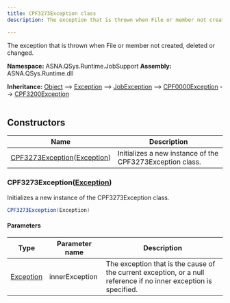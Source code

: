 ```yaml
---
title: CPF3273Exception class
description: The exception that is thrown when File or member not created, deleted or changed.

---
```


The exception that is thrown when File or member not created, deleted or changed.

**Namespace:** ASNA.QSys.Runtime.JobSupport
**Assembly:** ASNA.QSys.Runtime.dll

**Inheritance:** [Object](https://docs.microsoft.com/en-us/dotnet/api/system.object) --> [Exception](https://docs.microsoft.com/en-us/dotnet/api/system.exception) --> [JobException](/reference/runtime/qsys-runtime-job-support/job-exception.html) --> [CPF0000Exception](/reference/runtime/qsys-runtime-job-support/cpf-exceptions/cpf0000-exception.html) --> [CPF3200Exception](/reference/runtime/qsys-runtime-job-support/cpf-exceptions/cpf3200-exception.html)
<br>
<br>

## Constructors

| Name | Description |
| --- | --- |
| [CPF3273Exception](#cpf3273exceptionexception)([Exception](https://docs.microsoft.com/en-us/dotnet/api/system.exception)) | Initializes a new instance of the CPF3273Exception class.

### CPF3273Exception([Exception](https://docs.microsoft.com/en-us/dotnet/api/system.exception))

Initializes a new instance of the CPF3273Exception class.

```cs
CPF3273Exception(Exception)
```

#### Parameters

| Type | Parameter name | Description
| --- | --- | ---
| [Exception](https://docs.microsoft.com/en-us/dotnet/api/system.exception) | innerException | The exception that is the cause of the current exception, or a null reference if no inner exception is specified.
